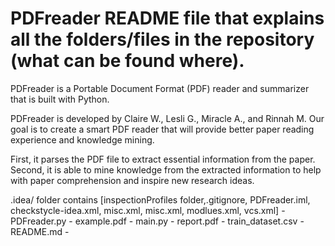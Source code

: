 # PDFreader README file that explains all the folders/files in the repository (what can be found where).

PDFreader is a Portable Document Format (PDF) reader and summarizer that is built with Python.

PDFreader is developed by Claire W., Lesli G., Miracle A., and Rinnah M. Our goal is to create a smart PDF reader that will provide better paper reading experience and knowledge mining.

First, it parses the PDF file to extract essential information from the paper. 
Second, it is able to mine knowledge from the extracted information to help with paper comprehension and inspire new research ideas.

.idea/ folder contains [inspectionProfiles folder,.gitignore, PDFreader.iml, checkstycle-idea.xml, misc.xml, misc.xml, modlues.xml, vcs.xml] - 
PDFreader.py - 
example.pdf - 
main.py - 
report.pdf - 
train_dataset.csv - 
README.md - 
